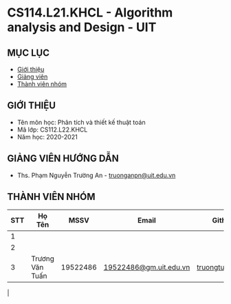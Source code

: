 # CS114.L21.KHCL - Algorithm analysis and Design - UIT

## MỤC LỤC
- [Giới thiệu](#giới-thiệu)
- [Giảng viên](#giảng-viên-hướng-dẫn)
- [Thành viên nhóm](#thành-viên-nhóm)
## GIỚI THIỆU
- Tên môn học: Phân tích và thiết kế thuật toán
- Mã lớp: CS112.L22.KHCL
- Năm học: 2020-2021

## GIẢNG VIÊN HƯỚNG DẪN
- Ths. Phạm Nguyễn Trường An - truonganpn@uit.edu.vn

## THÀNH VIÊN NHÓM
|STT| Họ Tên | MSSV| Email | Github |
|--------------|-------|------|-------|-------|
| 1 | |  |  |  | |
| 2 | |  || | |
| 3 |Trương Văn Tuấn | 19522486 | 19522486@gm.uit.edu.vn | [truongtuan2508](https://github.com/truongtuan2508)
 |
